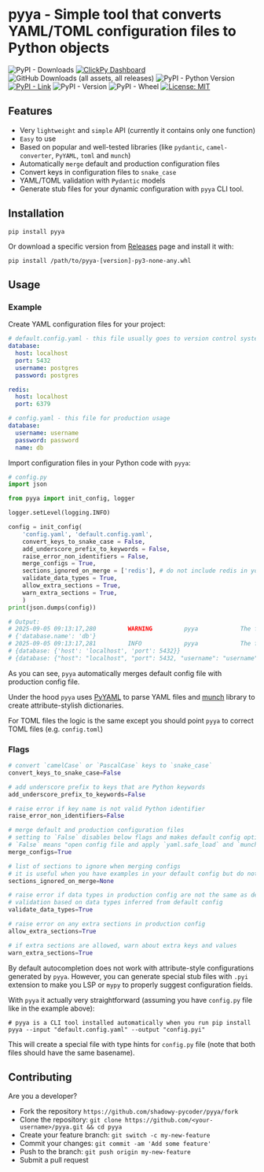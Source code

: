 # pyya - Simple tool that converts YAML/TOML configuration files to Python objects

![PyPI - Downloads](https://img.shields.io/pypi/dd/pyya)
[![ClickPy Dashboard](https://img.shields.io/badge/clickpy-dashboard-orange)](https://clickpy.clickhouse.com/dashboard/pyya)
![GitHub Downloads (all assets, all releases)](https://img.shields.io/github/downloads/shadowy-pycoder/pyya/total)
![PyPI - Python Version](https://img.shields.io/pypi/pyversions/pyya)
[![PyPI - Link](https://img.shields.io/badge/pypi-link-blue)](https://pypi.org/project/pyya/)
![PyPI - Version](https://img.shields.io/pypi/v/pyya)
![PyPI - Wheel](https://img.shields.io/pypi/wheel/pyya)
[![License: MIT](https://img.shields.io/badge/License-MIT-blue.svg)](https://opensource.org/licenses/MIT)

## Features

- Very `lightweight` and `simple` API (currently it contains only one function)
- `Easy` to use
- Based on popular and well-tested libraries (like `pydantic`, `camel-converter`, `PyYAML`, `toml` and `munch`)
- Automatically `merge` default and production configuration files
- Convert keys in configuration files to `snake_case`
- YAML/TOML validation with `Pydantic` models
- Generate stub files for your dynamic configuration with `pyya` CLI tool.

## Installation

```shell
pip install pyya
```

Or download a specific version from [Releases](https://github.com/shadowy-pycoder/pyya/releases) page and install it with:

```shell
pip install /path/to/pyya-[version]-py3-none-any.whl
```

## Usage

### Example

Create YAML configuration files for your project:

```yaml
# default.config.yaml - this file usually goes to version control system
database:
  host: localhost
  port: 5432
  username: postgres
  password: postgres

redis:
  host: localhost
  port: 6379
```

```yaml
# config.yaml - this file for production usage
database:
  username: username
  password: password
  name: db
```

Import configuration files in your Python code with `pyya`:

```python
# config.py
import json

from pyya import init_config, logger

logger.setLevel(logging.INFO)

config = init_config(
    'config.yaml', 'default.config.yaml',
    convert_keys_to_snake_case = False,
    add_underscore_prefix_to_keywords = False,
    raise_error_non_identifiers = False,
    merge_configs = True,
    sections_ignored_on_merge = ['redis'], # do not include redis in your config
    validate_data_types = True,
    allow_extra_sections = True,
    warn_extra_sections = True,
    )
print(json.dumps(config))

# Output:
# 2025-09-05 09:13:17,280         WARNING         pyya            The following extra sections will be ignored:
# {'database.name': 'db'}
# 2025-09-05 09:13:17,281         INFO            pyya            The following sections were overwritten:
# {database: {'host': 'localhost', 'port': 5432}}
# {database: {"host": "localhost", "port": 5432, "username": "username", "password": "password"}}

```

As you can see, `pyya` automatically merges default config file with production config file.

Under the hood `pyya` uses [PyYAML](https://pypi.org/project/PyYAML/) to parse YAML files and [munch](https://pypi.org/project/munch/) library to create attribute-stylish dictionaries.

For TOML files the logic is the same except you should point `pyya` to correct TOML files (e.g. `config.toml`)

### Flags

```python
# convert `camelCase` or `PascalCase` keys to `snake_case`
convert_keys_to_snake_case=False
```

```python
# add underscore prefix to keys that are Python keywords
add_underscore_prefix_to_keywords=False
```

```python
# raise error if key name is not valid Python identifier
raise_error_non_identifiers=False
```

```python
# merge default and production configuration files
# setting to `False` disables below flags and makes default config optional
# `False` means "open config file and apply `yaml.safe_load` and `munchify` with specified formatting"
merge_configs=True
```

```python
# list of sections to ignore when merging configs
# it is useful when you have examples in your default config but do not want to have in the main one
sections_ignored_on_merge=None
```

```python
# raise error if data types in production config are not the same as default
# validation based on data types inferred from default config
validate_data_types=True
```

```python
# raise error on any extra sections in production config
allow_extra_sections=True
```

```python
# if extra sections are allowed, warn about extra keys and values
warn_extra_sections=True
```

By default autocompletion does not work with attribute-style configurations generated by `pyya`.
However, you can generate special stub files with `.pyi` extension to make you LSP or `mypy` to properly suggest configuration fields.

With `pyya` it actually very straightforward (assuming you have `config.py` file like in the example above):

```shell
# pyya is a CLI tool installed automatically when you run pip install
pyya --input "default.config.yaml" --output "config.pyi"
```

This will create a special file with type hints for `config.py` file (note that both files should have the same basename).

## Contributing

Are you a developer?

- Fork the repository `https://github.com/shadowy-pycoder/pyya/fork`
- Clone the repository: `git clone https://github.com/<your-username>/pyya.git && cd pyya`
- Create your feature branch: `git switch -c my-new-feature`
- Commit your changes: `git commit -am 'Add some feature'`
- Push to the branch: `git push origin my-new-feature`
- Submit a pull request
